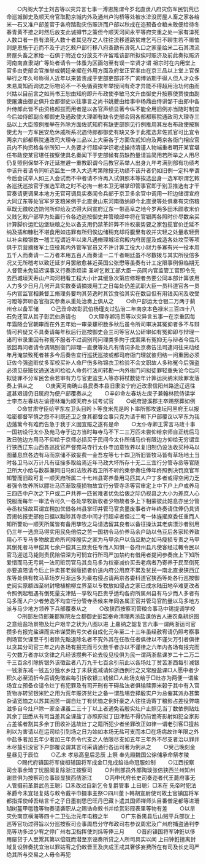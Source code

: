 <!-- { "loadSidebar": true } -->
　　○内阁大学士刘吉等以灾异言七事一溥恩施谓今岁北直隶八府灾伤军民饥荒已命巡城御史及顺天府官取勘京城内外及通州卢沟桥等处被水渰没房屋人畜之家各给米一石又准户部差官于各府踏勘灾伤赈济而户部以秋成在迩预备仓粮未敢便给待冬春青黄不接之时然后放支此诚撙节之策但今顺天河间永平等府灾重之处一家有渰死人数口者一县有渰死人数十者其见存之人往往流移道路贫难乞丐日不聊生若不赈恤则是恩施于近而不及于远乞敕户部行移八府查勘有渰死人口之家量给米二石其漂流房屋头畜之家给一石俱于附近仓分放支不许留难该部所拟俟时赈济及前此奏拟赈济河南南直隶湖广等处者请令一体蚤为区画勿至有误一举贤才谓  祖宗时在内用堂上官多由吏部会官推举或朝廷亲擢在外用方面及府堂正官率由在京三品以上堂上官保举行之年久号称得人近年以来皆责成于吏部吏部非不广询博访期于得人但人才众多未易周知而询访之际物论不一不免循资挨年举授间有奇才异能不得超用治功何由而兴姑以目前言之如尚书王恕由知府即升布政使李敏马文升由御史升按察使贾俊由副使屠滽由御史俱升佥都御史以往事言之尚书姚夔由给事中杨鼎由侍讲邹干由郎中各升侍郎此皆不由资格超拔而用者是以各官声绩显著今纵不能全用旧例亦当随时制宜今后如侍郎副佥都御史及通政使大理卿有缺令吏部会同各部都察院通政司大理寺三品以上大臣照例推举在外除方面佐贰知府有缺吏部照见行例推用其左右布政使按察使尤为一方军民安危休戚所系况遇侍郎都御史有缺又多于此推选非佐贰官可比宜令两京六部都察院通政司大理寺三品以上大臣各于方面佐贰知府及两京各衙门相应官员内不拘资格各举所知一人务要才行超卓学识老成操持清谨人物端重者明开某官堪任布政使某官堪任按察使具名奏闻下于吏部候有员缺酌量请旨简用若所举之人用尽仍复照例保举不许迁延推避一重教职谓今后教官系举人出身九年考满到部有功绩考中该升者请令同听选监生一体入大选考第除授无功绩不该升者仍如旧例一定科举谓今后会试举人如三入会试而不中者请不许再入试俱照本等挨选出身一选军职谓乞敕各巡抚巡按官于推选军政之时不必拘一若本卫无堪掌印管事官即于别卫推选有才干官奏请更调果本地方无官可调具实奏闻令兵部于京卫多余官中调用一积边储谓宣府大同辽东等处官军岁支粮米例于北直隶山东河南徵纳即今北直隶等处俱奏有灾伤粮草既无徵收边饷何所仰给及访得大同宣府辽东一带高阜之地今岁两多田禾颇收米价又贱乞敕户部早为处置行令各边巡按御史并管粮郎中将在官银两各照时价尽数籴买计算脚价运贮边堡缺粮之处以备支用仍禁革奸弊不许权豪势要之家包揽官价迁延不纳及插和糠秕不堪食用如违罪有所归俟边储稍充却将腹里有收并灾轻之处量收轻赍以补籴粮银数一稽工程谓近年以来凡遇脩理城垣宫殿内府房屋及成造各处坟茔等项俱于京营摘拨军士应役其内外管军官员又不许计筭工役大小财力多寡有兴一役本用五千人而奏请一二万者本用五百人而奏请一二千者朝廷虽不尽数拨与其实所役倍多况又无所稽考以致迁延岁月罢敝愈甚近英国公张懋等虽奏有计工定限事例但临期无人督管未免延迟误事又行奏添烦渎  圣听乞敕工部大臣一员同内官监管工官即令先去西城垣天寿山卢沟河相看工程大小计其缓急次第应修理者务要公同本部计筭该用人力多少日月几何开具实数奏请摘拨用工之日每处仍差武职大臣一员科道官各一员与内官监官相兼督工脩理务要均其劳逸时其饮食验其实在数目但有用钱买闲及收受刁蹬等弊听各官指实参奏从重处治奏上俱从之
　　○命户部运太仓银二万两于蓟州仓以备军储
　　○己丑命故彰武伯杨瑾支过弘治二年南京本色禄米三百四十八石免还官从其子彰武伯质请也
　　○大理寺卿冯贯等以灾异言五事一在京重囚每年霜降会官朝审而在外五年始一审录壅积数多秋后虽令所司审决其冤抑者多不与辩情可矜疑又不具奏请每年秋后行巡按御史会三司等官从公研审如有冤抑即与辩理一诸司审录重囚有称冤不服者不过调别司问理类多拘于成案果有冤抑无与辩者今后凡驳回再问者请令调隔别衙门辩理一直隶等处凡有情词多赴京奏告法司逮问往来动经年月淹禁致死者甚多今后奏告宜行巡抚巡按或都司府衙门理就彼归结一问重因必须证佐今强盗赃仗多军校买补人命尸伤多称锦衣卫检验不会文职故人多称冤今后强盗必须见获赃仗通送法司检验人命务行法司转勘一内外衙门问拟徒罪轻重失论今后问拟徒罪不分军民舍余若审有力与官吏监生人等亦将杖数徒年计筭运灰纳米赎罪发落奏上俱从之
　　○庚寅河南确山县民奏本县旧隶汝宁府近改隶信阳州路途辽远往返甚艰请仍旧属府为便户部覆奏从之
　　○辛卯命左春坊左庶子兼翰林院侍读学士李杰左春坊左谕德林瀚为顺天府乡试考试官
　　○岷府游溪郡主卒赐祭葬如例
　　○命甘肃守臣给罕东左卫头目盻卜等食米先是盻卜率所部攻速坛阿黑府王以报哈密都督罕慎之怨不利既还卫乏食其都督佥事只克为请于朝下户部覆议以罕东为我边藩篱今有难而告急于我于义固宜赈之遂有是命
　　○太仆寺卿王霁言马政十事一国初设行太仆及苑马寺于边方当时每寺马不下二三万匹未尝仰给京师自正统后马政日弛边方用马不仰给于京师必括买于民间今太仆所储马价有限边方仰给无穷谓宜行狭西辽东山西各巡抚官严督苑马寺行太仆寺加意牧养以复旧制仍设法收买种马以图蕃息庶各边有马而京储不致妄费一金吾左等七十四卫所旧皆牧马皆有草场地土当时各卫马以万计凡有征操多取给焉近年马政大坏所存十无二三宜行分管寺丞等官随卫所大小给与数群兼同旧马如法牧养若卫所不听约束参奏住俸年终照例决罚庶官军知警而旧政可复一顺天府所属二十七州县寄养备用马匹其人户丁多者或得空闲力乏者强令牧养所以膘壮马匹渐致瘦损物故宜行分管寺丞等官审定上中下户上户或养马三四匹中户次之下户或二户共养一匹贫难者优免给俵之际仍视县之大小为差庶人心悦服而每年一审法令可久一各处孳牧新收者少物故者多上下相蒙彼此姑息亦坐分管寺丞权轻故耳谓宜稍加优借各州县掌印并管马官贪墨废事者许年终奏请住俸仍具贤否揭帖报吏部他日据以黜陟其寺丞中间才行超卓者但过二考一体旌擢庶委任重而人知所警劝一顺天所属皆有备用孳牧之马请选留其良者以备征操汰其老病漂沙者别用仍三年一选庶马得实用民免倍偿之苦一国初令马价养马余户助以刍豆后各家轮养致用心不专马多物故宜命所司择殷实之家为马甲余户以刍豆助之如马瘦损专责之马甲其倒死者马甲偿其七余户偿其三庶责任专而人知惧一各府州县凡使客经过輙令民以官马迎送马毙则责民陪偿深为可悯宜行所司严加禁约有借用者提问参奏庶上下知所爱惜而马无亏耗一法司赃罚官马其良马多为权豪减价买去老病者乃寄养于民至倒死亦要追陪请今后止许卖甚老弱瘦损者价送内府公用庶不累及贫民一南北直隶狭西辽东等处俱有牧马草场岁月渐远多为豪右侵占请两京各委科道官狭西等处各行巡按御史阅实原额四至树封墩植榆柳立界至以专牧放如侵占之家已成水陆田地卒难更改者令照例起租遇有倒死量支津贴一孳牧马匹贵乎适均各府所属州县有马少而人多者有马多而人户少者劳逸不均宜行分管寺丞候来年同各属正官并管马官酌量以马多地方派与马少地方领养下兵部覆奏从之
　　○改狭西按察司管粮佥事马中锡提调学校
　　○刑部左侍郎兼都察院左佥都御史彭韶奉命清理两浙盐课仿古人进农桑耕织图之意绘盐场景物及灶户艰辛之状为八图以进  上嘉纳之韶复言六事一谓两浙运司官攒多有报完盐课而实串谋受贿亏欠者自成化元年至二十三年虽经赦宥请仍照考察事例场官欠课至千引者除先黜退除名者不究外其在任改任者俱律以不谨欠万引者俱律以贪其分司官三年之内各场有报完而亏欠数千者亦以不谨律之六年内各场有报完而亏欠数万者亦以贪律之凡经该攒典不论去役见役俱为民一谓两浙盐课岁二十二万二千三百余引除折银外该徵盐者八万九千七百余引前此以各场灶丁贫苦浙西每引减银一钱浙东减一钱五分独水乡灶丁未获宽减请如浙西例行之又常股盐课□人愿中者少积久必至消折今后请免徵盐每引折收银三钱候□人赴场支给于□灶亦为两便一谓盐场宜立预备仓请令灶丁有犯罪及有司开刑有干碍盐法者俱输赎罪米榖于其中有入官货物亦转贸银米贮之用为荒年赈济贫灶之备一谓盐埸尝择殷实户为总催其派办甚繁杂请宽恤之以苏其困苦一谓自灶丁有优恤之例奸豪之人往往诡寄丁粮影占差役弊端滋多自今灶户除一家全课虽二三十丁以上者通免若殷实灶户止照见当丁数依例贴灶其余丁田悉从有司当差其全课盐丁亦照原拟丁田津贴不得仍前诡寄影射如犯全家影占差徭者割其多余丁田收补逃故灶丁之籍所犯少者坐罪改正如律一谓老引客□擅盐利以为害请以在运司给引到场之日为始如本场无盐可支而本□在场病故许年限之外中盐多者加五年少者加三年务令代支之人依限尽支如五年三年外不尽支者治以罪并木尽盐引没官下户部覆议谓其言可采请通行各运司著为例从之
　　○癸己晚刻金星昼见于辰位
　　○乙未  孝慈高皇后忌辰  上祭  奉先殿魏国公徐俌承命祭孝陵
　　○赐代府镇国将军俊桓辅国将军成金□鬼成錎诰命冠服如制
　　○江西按察司佥事余琦丁忧服阕复除浙江按察司
　　○升刑部员外郎陶琰张佶狭西兰州知州谢显俱为按察司佥事琰显狭西佶浙江
　　○丙申代府长史司奏迩者代王薨府事无人管摄前革爵武邑王聪氵□禾改过自新乞令复爵管事  上曰聪氵□禾在  先帝时犯法革爵今未宜轻复姑与敕令戴平巾摄事主祭○四川董卜韩胡宣尉使司故土官镇国将军都指挥使绰吾结言千之子日墨劄思巴旺丹巴藏卜遣其国师禅师头目番僧足都等进珊瑚树盔甲氆氇等物奏请袭职从之赐诰命敕书并给赏彩叚表里等物有差
　　○以旱灾免南京横海等四十二卫弘治元年屯粮之半
　　○广东番禺县后山贼平兵部议上巡等官功过得旨以分巡按察司佥事周启分守布政司右参议周宏及广州府捕盗通判李亮等功多过少宥之停广州右卫指挥使刘炜等俸三月
　　○晋府镇国将军钟銋以侈用屡贷于人至鬻其第以偿既而潜至京诬奏所贷之人所司具实以闻  上曰钟銋擅离封域复设辞奏扰宜治以罪姑宥之仍敕晋王及庆成王戒其奢侈妄费所在有司及长史司严绝其所与交易之人毋令再犯
